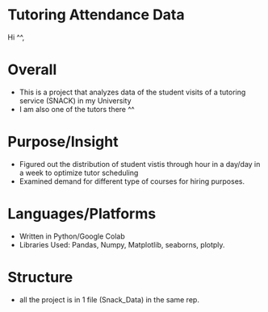 #  Tutoring Attendance Data
Hi ^^,
# Overall
- This is a project that analyzes data of the student visits of a tutoring service (SNACK) in my University 
- I am also one of the tutors there ^^

# Purpose/Insight
- Figured out the distribution of student vistis through hour in a day/day in a week to optimize tutor scheduling
- Examined demand for different type of courses for hiring purposes.

# Languages/Platforms
- Written in Python/Google Colab
- Libraries Used: Pandas, Numpy, Matplotlib, seaborns, plotply.

# Structure
- all the project is in 1 file (Snack_Data) in the same rep. 
